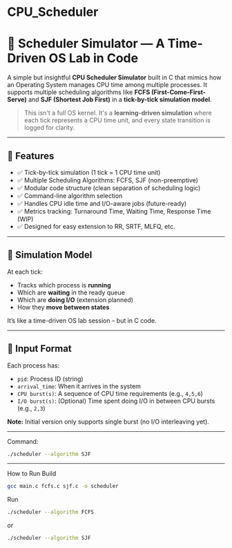 # CPU_Scheduler

# 🧠 Scheduler Simulator — A Time-Driven OS Lab in Code

A simple but insightful **CPU Scheduler Simulator** built in C that mimics how an Operating System manages CPU time among multiple processes. It supports multiple scheduling algorithms like **FCFS (First-Come-First-Serve)** and **SJF (Shortest Job First)** in a **tick-by-tick simulation model**.

> This isn't a full OS kernel. It's a **learning-driven simulation** where each tick represents a CPU time unit, and every state transition is logged for clarity.

---

## 🚀 Features

- ✅ Tick-by-tick simulation (1 tick = 1 CPU time unit)
- ✅ Multiple Scheduling Algorithms: FCFS, SJF (non-preemptive)
- ✅ Modular code structure (clean separation of scheduling logic)
- ✅ Command-line algorithm selection
- ✅ Handles CPU idle time and I/O-aware jobs (future-ready)
- ✅ Metrics tracking: Turnaround Time, Waiting Time, Response Time (WIP)
- ✅ Designed for easy extension to RR, SRTF, MLFQ, etc.

---

## 🧩 Simulation Model

At each tick:
- Tracks which process is **running**
- Which are **waiting** in the ready queue
- Which are **doing I/O** (extension planned)
- How they **move between states**

It’s like a time-driven OS lab session – but in C code.

---

## 📄 Input Format

Each process has:
- `pid`: Process ID (string)
- `arrival_time`: When it arrives in the system
- `CPU burst(s)`: A sequence of CPU time requirements (e.g., `4,5,6`)
- `I/O burst(s)`: (Optional) Time spent doing I/O in between CPU bursts (e.g., `2,3`)

**Note:** Initial version only supports single burst (no I/O interleaving yet).

<hr>

Command:
```bash
./scheduler --algorithm SJF
```
<hr>

How to Run
Build
```bash
gcc main.c fcfs.c sjf.c -o scheduler
```
Run
```bash
./scheduler --algorithm FCFS
```
or
```bash
./scheduler --algorithm SJF
```
